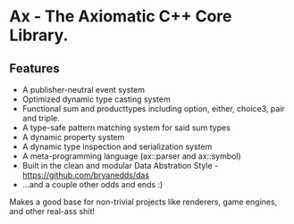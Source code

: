 Ax - The Axiomatic C++ Core Library.
===

Features
---

- A publisher-neutral event system
- Optimized dynamic type casting system
- Functional sum and producttypes including option, either, choice3, pair and triple.
- A type-safe pattern matching system for said sum types
- A dynamic property system
- A dynamic type inspection and serialization system
- A meta-programming language (ax::parser and ax::symbol)
- Built in the clean and modular Data Abstration Style - https://github.com/bryanedds/das
- ...and a couple other odds and ends :)

Makes a good base for non-trivial projects like renderers, game engines, and other real-ass shit!
